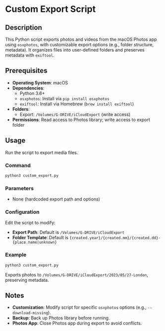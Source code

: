 # Custom Export Script

## Description
This Python script exports photos and videos from the macOS Photos app using `osxphotos`, with customizable export options (e.g., folder structure, metadata). It organizes files into user-defined folders and preserves metadata with `exiftool`.

## Prerequisites
- **Operating System**: macOS
- **Dependencies**:
  - Python 3.6+
  - `osxphotos`: Install via `pip install osxphotos`
  - `exiftool`: Install via Homebrew (`brew install exiftool`)
- **Folders**:
  - Export: `/Volumes/G-DRIVE/iCloudExport` (write access)
- **Permissions**: Read access to Photos library; write access to export folder

## Usage
Run the script to export media files.

### Command
```bash
python3 custom_export.py
```

### Parameters
- None (hardcoded export path and options)

### Configuration
Edit the script to modify:
- **Export Path**: Default is `/Volumes/G-DRIVE/iCloudExport`
- **Folder Template**: Default is `{created.year}/{created.mm}/{created.dd}-{place.name|unknown}`

### Example
```bash
python3 custom_export.py
```
Exports photos to `/Volumes/G-DRIVE/iCloudExport/2023/05/27-London`, preserving metadata.

## Notes
- **Customization**: Modify script for specific `osxphotos` options (e.g., `--download-missing`).
- **Backup**: Back up Photos library before running.
- **Photos App**: Close Photos app during export to avoid conflicts.